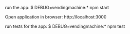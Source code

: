 run the app:
$ DEBUG=vendingmachine:* npm start

Open application in browser: http://localhost:3000

run tests for the app:
$ DEBUG=vendingmachine:* npm test